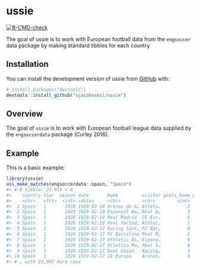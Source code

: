 
<!-- README.md is generated from README.Rmd. Please edit that file -->

# ussie

<!-- badges: start -->

[![R-CMD-check](https://github.com/sjacobsonsl/ussie/actions/workflows/R-CMD-check.yaml/badge.svg)](https://github.com/sjacobsonsl/ussie/actions/workflows/R-CMD-check.yaml)
<!-- badges: end -->

The goal of ussie is to work with European football data from the
`engsoccer` data package by making standard tibbles for each country

## Installation

You can install the development version of ussie from
[GitHub](https://github.com/) with:

``` r
# install.packages("devtools")
devtools::install_github("sjacobsonsl/ussie")
```

## Overview

The goal of `ussie` is to work with European football league data
supplied by the `engsoccerdata` package (Curley 2016).

## Example

This is a basic example:

``` r
library(ussie)
uss_make_matches(engsoccerdata::spain, "Spain")
#> # A tibble: 23,915 × 8
#>    country tier  season date       home         visitor goals_home goals_visitor
#>    <chr>   <fct>  <int> <date>     <chr>        <chr>        <int>         <int>
#>  1 Spain   1       1928 1929-02-10 Arenas de G… Atleti…          2             3
#>  2 Spain   1       1928 1929-02-10 Espanyol Ba… Real U…          3             2
#>  3 Spain   1       1928 1929-02-10 Real Madrid  CE Eur…          5             0
#>  4 Spain   1       1928 1929-02-10 Real Socied… Athlet…          1             1
#>  5 Spain   1       1928 1929-02-12 Racing Sant… FC Bar…          0             2
#>  6 Spain   1       1928 1929-02-17 FC Barcelona Real M…          1             2
#>  7 Spain   1       1928 1929-02-17 Athletic Bi… Espany…          9             0
#>  8 Spain   1       1928 1929-02-17 Atletico Ma… Real S…          0             3
#>  9 Spain   1       1928 1929-02-17 Real Union   Racing…          3             1
#> 10 Spain   1       1928 1929-02-17 CE Europa    Arenas…          5             2
#> # … with 23,905 more rows
```
